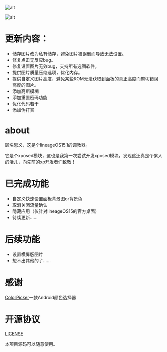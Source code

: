 ![alt](https://github.com/liuzhushaonian/Lin15/blob/be5e2a9f0ef55b20d0aa052f6700d34c45e2d9f6/screen_short/Screenshot_Trebuchet_20180624-185210.png)

![alt](https://github.com/liuzhushaonian/Lin15/blob/be5e2a9f0ef55b20d0aa052f6700d34c45e2d9f6/screen_short/Screenshot_Trebuchet_20180624-185230.png)
# 更新内容：

- 储存图片改为私有储存，避免图片被误删而导致无法设置。
- 修复点击无反应bug。
- 修复设置图片无效bug，支持所有选图软件。
- 提供图片质量压缩选项，优化内存。
- 提供自定义图片高度，避免某些ROM无法获取到面板的真正高度而剪切错误高度的图片。
- 添加高斯模糊
- 添加重置密码功能
- 优化代码若干
- 添加伪打赏

# about

顾名思义，这是个lineageOS15.1的调教器。

它是个xposed模块，这也是我第一次尝试开发xposed模块，发现这还真是个累人的活儿，向先前的xp开发者们致敬！

# 已完成功能

- 自定义快速设置面板背景图or背景色
- 取消关闭流量确认
- 隐藏应用（仅针对lineageOS15的官方桌面）
- 待续更新……

# 后续功能

- 设置横屏版图片
- 想不出其他的了……

# 感谢

[ColorPicker](https://github.com/DingMouRen/ColorPicker)一款Android颜色选择器

# 开源协议

[LICENSE](https://github.com/liuzhushaonian/Lin15/blob/master/LICENSE)

本项目源码可以随意使用。